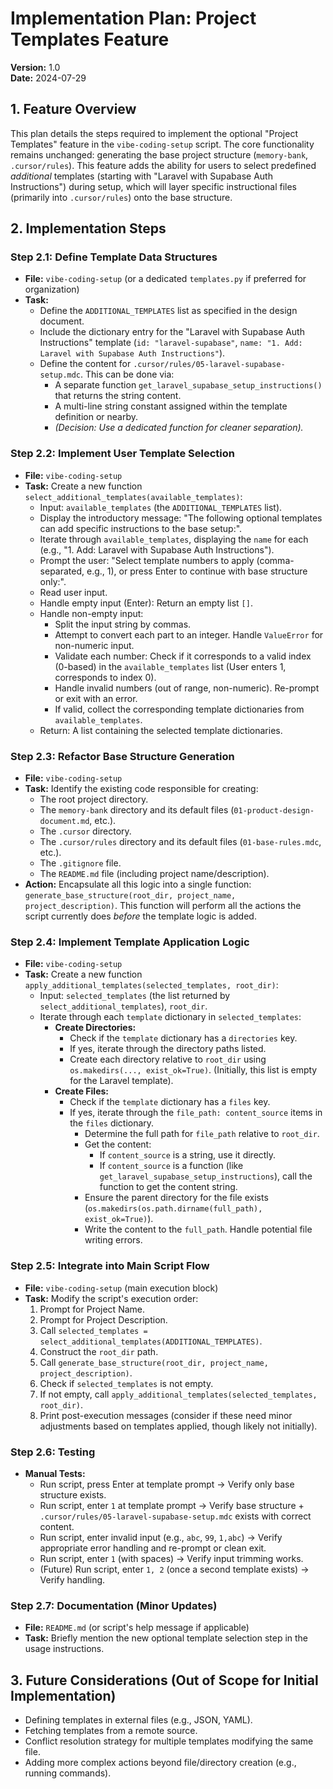 # Implementation Plan: Project Templates Feature

**Version:** 1.0  
**Date:** 2024-07-29

## 1. Feature Overview

This plan details the steps required to implement the optional "Project Templates" feature in the `vibe-coding-setup` script. The core functionality remains unchanged: generating the base project structure (`memory-bank`, `.cursor/rules`). This feature adds the ability for users to select predefined *additional* templates (starting with "Laravel with Supabase Auth Instructions") during setup, which will layer specific instructional files (primarily into `.cursor/rules`) onto the base structure.

## 2. Implementation Steps

### Step 2.1: Define Template Data Structures

*   **File:** `vibe-coding-setup` (or a dedicated `templates.py` if preferred for organization)
*   **Task:**
    *   Define the `ADDITIONAL_TEMPLATES` list as specified in the design document.
    *   Include the dictionary entry for the "Laravel with Supabase Auth Instructions" template (`id: "laravel-supabase"`, `name: "1. Add: Laravel with Supabase Auth Instructions"`).
    *   Define the content for `.cursor/rules/05-laravel-supabase-setup.mdc`. This can be done via:
        *   A separate function `get_laravel_supabase_setup_instructions()` that returns the string content.
        *   A multi-line string constant assigned within the template definition or nearby.
        *   *(Decision: Use a dedicated function for cleaner separation).*

### Step 2.2: Implement User Template Selection

*   **File:** `vibe-coding-setup`
*   **Task:** Create a new function `select_additional_templates(available_templates)`:
    *   Input: `available_templates` (the `ADDITIONAL_TEMPLATES` list).
    *   Display the introductory message: "The following optional templates can add specific instructions to the base setup:".
    *   Iterate through `available_templates`, displaying the `name` for each (e.g., "1. Add: Laravel with Supabase Auth Instructions").
    *   Prompt the user: "Select template numbers to apply (comma-separated, e.g., 1), or press Enter to continue with base structure only:".
    *   Read user input.
    *   Handle empty input (Enter): Return an empty list `[]`.
    *   Handle non-empty input:
        *   Split the input string by commas.
        *   Attempt to convert each part to an integer. Handle `ValueError` for non-numeric input.
        *   Validate each number: Check if it corresponds to a valid index (0-based) in the `available_templates` list (User enters 1, corresponds to index 0).
        *   Handle invalid numbers (out of range, non-numeric). Re-prompt or exit with an error.
        *   If valid, collect the corresponding template dictionaries from `available_templates`.
    *   Return: A list containing the selected template dictionaries.

### Step 2.3: Refactor Base Structure Generation

*   **File:** `vibe-coding-setup`
*   **Task:** Identify the existing code responsible for creating:
    *   The root project directory.
    *   The `memory-bank` directory and its default files (`01-product-design-document.md`, etc.).
    *   The `.cursor` directory.
    *   The `.cursor/rules` directory and its default files (`01-base-rules.mdc`, etc.).
    *   The `.gitignore` file.
    *   The `README.md` file (including project name/description).
*   **Action:** Encapsulate all this logic into a single function: `generate_base_structure(root_dir, project_name, project_description)`. This function will perform all the actions the script currently does *before* the template logic is added.

### Step 2.4: Implement Template Application Logic

*   **File:** `vibe-coding-setup`
*   **Task:** Create a new function `apply_additional_templates(selected_templates, root_dir)`:
    *   Input: `selected_templates` (the list returned by `select_additional_templates`), `root_dir`.
    *   Iterate through each `template` dictionary in `selected_templates`:
        *   **Create Directories:**
            *   Check if the `template` dictionary has a `directories` key.
            *   If yes, iterate through the directory paths listed.
            *   Create each directory relative to `root_dir` using `os.makedirs(..., exist_ok=True)`. (Initially, this list is empty for the Laravel template).
        *   **Create Files:**
            *   Check if the `template` dictionary has a `files` key.
            *   If yes, iterate through the `file_path: content_source` items in the `files` dictionary.
                *   Determine the full path for `file_path` relative to `root_dir`.
                *   Get the content:
                    *   If `content_source` is a string, use it directly.
                    *   If `content_source` is a function (like `get_laravel_supabase_setup_instructions`), call the function to get the content string.
                *   Ensure the parent directory for the file exists (`os.makedirs(os.path.dirname(full_path), exist_ok=True)`).
                *   Write the content to the `full_path`. Handle potential file writing errors.

### Step 2.5: Integrate into Main Script Flow

*   **File:** `vibe-coding-setup` (main execution block)
*   **Task:** Modify the script's execution order:
    1.  Prompt for Project Name.
    2.  Prompt for Project Description.
    3.  Call `selected_templates = select_additional_templates(ADDITIONAL_TEMPLATES)`.
    4.  Construct the `root_dir` path.
    5.  Call `generate_base_structure(root_dir, project_name, project_description)`.
    6.  Check if `selected_templates` is not empty.
    7.  If not empty, call `apply_additional_templates(selected_templates, root_dir)`.
    8.  Print post-execution messages (consider if these need minor adjustments based on templates applied, though likely not initially).

### Step 2.6: Testing

*   **Manual Tests:**
    *   Run script, press Enter at template prompt -> Verify only base structure exists.
    *   Run script, enter `1` at template prompt -> Verify base structure + `.cursor/rules/05-laravel-supabase-setup.mdc` exists with correct content.
    *   Run script, enter invalid input (e.g., `abc`, `99`, `1,abc`) -> Verify appropriate error handling and re-prompt or clean exit.
    *   Run script, enter ` 1 ` (with spaces) -> Verify input trimming works.
    *   (Future) Run script, enter `1, 2` (once a second template exists) -> Verify handling.

### Step 2.7: Documentation (Minor Updates)

*   **File:** `README.md` (or script's help message if applicable)
*   **Task:** Briefly mention the new optional template selection step in the usage instructions.

## 3. Future Considerations (Out of Scope for Initial Implementation)

*   Defining templates in external files (e.g., JSON, YAML).
*   Fetching templates from a remote source.
*   Conflict resolution strategy for multiple templates modifying the same file.
*   Adding more complex actions beyond file/directory creation (e.g., running commands).
